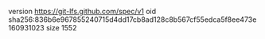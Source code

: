 version https://git-lfs.github.com/spec/v1
oid sha256:836b6e967855240715d4dd17cb8ad128c8b567cf55edca5f8ee473e160931023
size 1552
